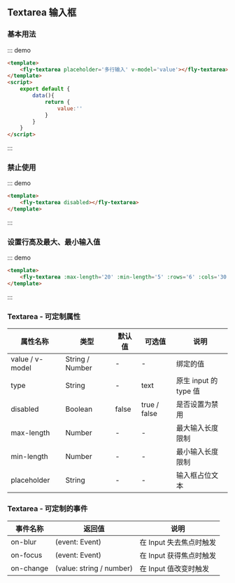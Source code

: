 <script>
 module.exports = {
        data(){
            return {
                value:''
            }
        }
    }
</script>

## Textarea 输入框

### 基本用法
::: demo
```html
<template>
    <fly-textarea placeholder='多行输入' v-model='value'></fly-textarea>
</template>
<script>
    export default {
        data(){
            return {
                value:''
            }
        }
    }
</script>
```
:::

### 禁止使用
::: demo
```html
<template>
    <fly-textarea disabled></fly-textarea>
</template>
```
:::

### 设置行高及最大、最小输入值
::: demo
```html
<template>
    <fly-textarea :max-length='20' :min-length='5' :rows='6' :cols='30'></fly-textarea>
</template>
```
:::

### Textarea - 可定制属性

属性名称 | 类型 | 默认值  | 可选值  | 说明  |
---------|----------|---------|---------|--------|
value / v-model | String / Number | - | - | 绑定的值 |
type | String | - | text | 原生 input 的 type 值 |
disabled | Boolean | false  | true / false | 是否设置为禁用  |
max-length | Number | - | - | 最大输入长度限制 |
min-length | Number | - | - | 最小输入长度限制 |
placeholder | String | - | - | 输入框占位文本 |


### Textarea - 可定制的事件

事件名称 | 返回值 | 说明
---------|----------|---------
on-blur | (event: Event) | 在 Input 失去焦点时触发 |
on-focus | (event: Event) | 在 Input 获得焦点时触发 |
on-change | (value: string / number) | 在 Input 值改变时触发 |